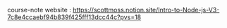 course-note website : https://scottmoss.notion.site/Intro-to-Node-js-V3-7c8e4ccaebf94b839f425fff13dcc44c?pvs=18
